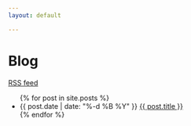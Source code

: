 ```yaml
---
layout: default

---
```


# Blog

<i class="fas fa-rss"></i> [RSS feed](feed.xml)


<ul>
  {% for post in site.posts %}
    <li>
        {{ post.date | date: "%-d %B %Y" }} <a href="{{ post.url }}">{{ post.title }}</a>
    </li>
  {% endfor %}
</ul>
